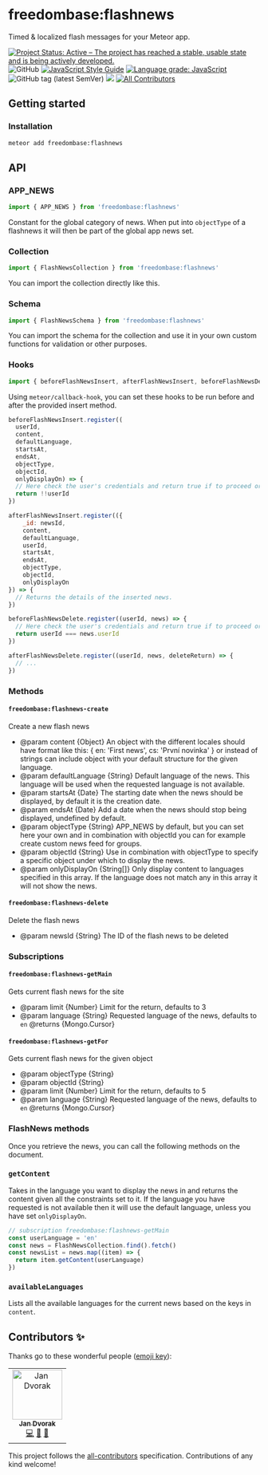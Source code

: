 # freedombase:flashnews
Timed & localized flash messages for your Meteor app.

[![Project Status: Active – The project has reached a stable, usable state and is being actively developed.](https://www.repostatus.org/badges/latest/active.svg)](https://www.repostatus.org/#active)
![GitHub](https://img.shields.io/github/license/Freedombase/meteor-flashnews)
[![JavaScript Style Guide](https://img.shields.io/badge/code_style-standard-brightgreen.svg)](https://standardjs.com)
[![Language grade: JavaScript](https://img.shields.io/lgtm/grade/javascript/g/Freedombase/meteor-flashnews.svg?logo=lgtm&logoWidth=18)](https://lgtm.com/projects/g/Freedombase/meteor-flashnews/context:javascript) ![GitHub tag (latest SemVer)](https://img.shields.io/github/v/tag/Meteor-Community-Packages/template-package?label=latest&sort=semver) [![](https://img.shields.io/badge/semver-2.0.0-success)](http://semver.org/spec/v2.0.0.html) <!-- ALL-CONTRIBUTORS-BADGE:START - Do not remove or modify this section -->
[![All Contributors](https://img.shields.io/badge/all_contributors-1-orange.svg)](#contributors-)
<!-- ALL-CONTRIBUTORS-BADGE:END -->

## Getting started

### Installation
```bash
meteor add freedombase:flashnews
```

## API

### APP_NEWS
```js
import { APP_NEWS } from 'freedombase:flashnews'
```

Constant for the global category of news. When put into `objectType` of a flashnews it will then be part of the global app news set. 

### Collection
```js
import { FlashNewsCollection } from 'freedombase:flashnews'
```

You can import the collection directly like this.

### Schema
```js
import { FlashNewsSchema } from 'freedombase:flashnews'
```
You can import the schema for the collection and use it in your own custom functions for validation or other purposes.

### Hooks
```js
import { beforeFlashNewsInsert, afterFlashNewsInsert, beforeFlashNewsDelete, afterFlashNewsDelete } from 'freedombase:flashnews'
```

Using `meteor/callback-hook`, you can set these hooks to be run before and after the provided insert method.
```js
beforeFlashNewsInsert.register((
  userId,
  content,
  defaultLanguage,
  startsAt,
  endsAt,
  objectType,
  objectId,
  onlyDisplayOn) => {
  // Here check the user's credentials and return true if to proceed or false if to return unauthorized error
  return !!userId
})
```

```js
afterFlashNewsInsert.register(({
    _id: newsId,
    content,
    defaultLanguage,
    userId,
    startsAt,
    endsAt,
    objectType,
    objectId,
    onlyDisplayOn
}) => {
  // Returns the details of the inserted news.
})
```

```js
beforeFlashNewsDelete.register((userId, news) => {
  // Here check the user's credentials and return true if to proceed or false if to return unauthorized error
  return userId === news.userId
})
```

```js
afterFlashNewsDelete.register((userId, news, deleteReturn) => {
  // ...
})

```

### Methods
#### `freedombase:flashnews-create`
Create a new flash news
* @param content {Object} An object with the different locales should have format like this: { en: 'First news', cs: 'První novinka' } or instead of strings can include object with your default structure for the given language.
* @param defaultLanguage {String} Default language of the news. This language will be used when the requested language is not available.
* @param startsAt {Date} The starting date when the news should be displayed, by default it is the creation date.
* @param endsAt {Date} Add a date when the news should stop being displayed, undefined by default.
* @param objectType {String} APP_NEWS by default, but you can set here your own and in combination with objectId you can for example create custom news feed for groups.
* @param objectId {String} Use in combination with objectType to specify a specific object under which to display the news.
* @param onlyDisplayOn {String[]} Only display content to languages specified in this array. If the language does not match any in this array it will not show the news.

#### `freedombase:flashnews-delete`
Delete the flash news
* @param newsId {String} The ID of the flash news to be deleted

### Subscriptions
#### `freedombase:flashnews-getMain`
Gets current flash news for the site
* @param limit {Number} Limit for the return, defaults to 3
* @param language {String} Requested language of the news, defaults to `en`
@returns {Mongo.Cursor}

#### `freedombase:flashnews-getFor`
Gets current flash news for the given object
* @param objectType {String}
* @param objectId {String}
* @param limit {Number} Limit for the return, defaults to 5
* @param language {String} Requested language of the news, defaults to `en`
@returns {Mongo.Cursor}

### FlashNews methods
Once you retrieve the news, you can call the following methods on the document.
### `getContent`
Takes in the language you want to display the news in and returns the content given all the constraints set to it.
If the language you have requested is not available then it will use the default language, unless you have set `onlyDisplayOn`.

```js
// subscription freedombase:flashnews-getMain
const userLanguage = 'en'
const news = FlashNewsCollection.find().fetch()
const newsList = news.map((item) => {
  return item.getContent(userLanguage)
})
```

### `availableLanguages`
Lists all the available languages for the current news based on the keys in `content`.

## Contributors ✨

Thanks go to these wonderful people ([emoji key](https://allcontributors.org/docs/en/emoji-key)):

<!-- ALL-CONTRIBUTORS-LIST:START - Do not remove or modify this section -->
<!-- prettier-ignore-start -->
<!-- markdownlint-disable -->
<table>
  <tr>
    <td align="center"><a href="https://github.com/StorytellerCZ"><img src="https://avatars2.githubusercontent.com/u/1715235?v=4" width="100px;" alt="Jan Dvorak"/><br /><sub><b>Jan Dvorak</b></sub></a><br /><a href="https://github.com/Meteor Community Packages/template-package/commits?author=StorytellerCZ" title="Code">💻</a> <a href="https://github.com/Meteor Community Packages/template-package/commits?author=StorytellerCZ" title="Documentation">📖</a> <a href="#maintenance-StorytellerCZ" title="Maintenance">🚧</a></td>
  </tr>
</table>

<!-- markdownlint-enable -->
<!-- prettier-ignore-end -->
<!-- ALL-CONTRIBUTORS-LIST:END -->

This project follows the [all-contributors](https://github.com/all-contributors/all-contributors) specification. Contributions of any kind welcome!
